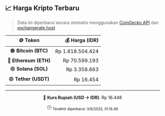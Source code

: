 

<!-- HARGA_KRIPTO -->
## 📈 Harga Kripto Terbaru

> Data ini diperbarui secara otomatis menggunakan [CoinGecko API](https://www.coingecko.com/) dan [exchangerate.host](https://exchangerate.host/)

<div align="center">

| 🪙 Token | 💰 Harga (IDR) |
|:------:|---------------:|
| 🟠 **Bitcoin (BTC)**   | Rp 1.818.504.424 |
| 🔵 **Ethereum (ETH)**  | Rp 70.599.193 |
| 🟣 **Solana (SOL)**    | Rp 3.358.663 |
| 🟢 **Tether (USDT)**   | Rp 16.454 |

---

💱 **Kurs Rupiah (USD → IDR)**: Rp 16.448

🕒 <sub>Terakhir diperbarui: 3/9/2025, 01.16.48</sub>

</div>
<!-- /HARGA_KRIPTO -->